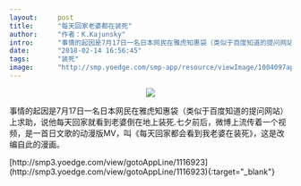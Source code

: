 ```yaml
---
layout:     post
title:      "每天回家老婆都在装死"
author:     "作者：K.Kajunsky"
intro:      "事情的起因是7月17日一名日本网民在雅虎知惠袋（类似于百度知道的提问网站）上求助，说他每天回家就看到老婆倒在地上装死.七夕前后，微博上流传着一个视频，是一首日文歌的动漫版MV，叫《每天回家都会看到我老婆在装死》，这是改编自此的漫画。"
date:       "2018-02-14 16:56:45"
tags:       "装死"
image:      "http://smp.yoedge.com/smp-app/resource/viewImage/1004097appline.png"
---
```

<div style="text-align: center">
<p><img src="http://smp.yoedge.com/smp-app/resource/viewImage/1004097appline.png"/></p>
</div>
<p class="post-meta">
<span>事情的起因是7月17日一名日本网民在雅虎知惠袋（类似于百度知道的提问网站）上求助，说他每天回家就看到老婆倒在地上装死.七夕前后，微博上流传着一个视频，是一首日文歌的动漫版MV，叫《每天回家都会看到我老婆在装死》，这是改编自此的漫画。</span>
</p>
[http://smp3.yoedge.com/view/gotoAppLine/1116923](http://smp3.yoedge.com/view/gotoAppLine/1116923){:target="_blank"}


